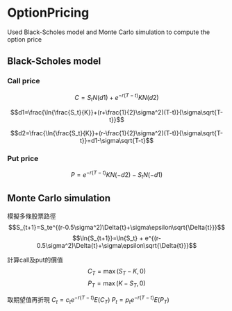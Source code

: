 # OptionPricing
Used Black-Scholes model and Monte Carlo simulation to compute the option price

## Black-Scholes model

### Call price
$$C=S_tN(d1)+e^{-r(T-t)}KN(d2)$$

$$d1=\frac{\ln{\frac{S_t}{K}}+(r+\frac{1}{2}\sigma^2)(T-t)}{\sigma\sqrt{T-t}}$$

$$d2=\frac{\ln{\frac{S_t}{K}}+(r-\frac{1}{2}\sigma^2)(T-t)}{\sigma\sqrt{T-t}}=d1-\sigma\sqrt{T-t}$$

### Put price
$$P=e^{-r(T-t)}KN(-d2)-S_tN(-d1)$$

## Monte Carlo simulation
模擬多條股票路徑
$$S_{t+1}=S_te^{(r-0.5\sigma^2)\Delta{t}+\sigma\epsilon\sqrt{\Delta{t}}}$$
$$\ln{S_{t+1}}=\ln{S_t} + e^{(r-0.5\sigma^2)\Delta{t}+\sigma\epsilon\sqrt{\Delta{t}}}$$

計算call及put的價值
$$C_T=\max(S_T-K,0)$$ 
$$P_T=\max(K-S_T,0)$$

取期望值再折現
$C_t=c_te^{-r(T-t)}E(C_T)$
$P_t=p_te^{-r(T-t)}E(P_T)$
